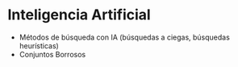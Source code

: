 # Inteligencia Artificial
- Métodos de búsqueda con IA (búsquedas a ciegas, búsquedas heurísticas)
- Conjuntos Borrosos
